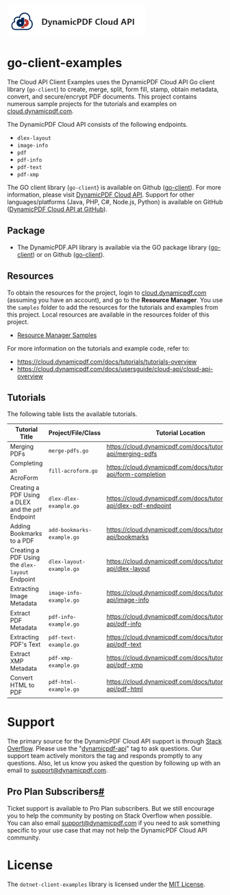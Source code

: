 ![](./logo-banner2.png)

# go-client-examples

The Cloud API Client Examples uses the DynamicPDF Cloud API Go client library (`go-client`) to create, merge, split, form fill, stamp, obtain metadata, convert, and secure/encrypt PDF documents. This project contains numerous sample projects for the tutorials and examples on [cloud.dynamicpdf.com](https://cloud.dynamicpdf.com/).

The DynamicPDF Cloud API consists of the following endpoints.

- `dlex-layout`
- `image-info`
- `pdf`
- `pdf-info`
- `pdf-text`
- `pdf-xmp`

The GO client library (`go-client`) is available on Github ([go-client](https://github.com/dynamicpdf-api/go-client)). For more information, please visit [DynamicPDF Cloud API](https://cloud.dynamicpdf.com/). Support for other languages/platforms (Java, PHP, C#, Node.js, Python) is available on GitHub ([DynamicPDF Cloud API at GitHub](https://github.com/dynamicpdf-api)).

## Package

* The DynamicPDF.API library is available via the GO package library ([go-client](https://pkg.go.dev/github.com/dynamicpdf-api/go-client/v2)) or on Github ([go-client](https://github.com/dynamicpdf-api/go-client)).


## Resources

To obtain the resources for the project, login to [cloud.dynamicpdf.com](https://cloud.dynamicpdf.com/) (assuming you have an account), and go to the **Resource Manager**. You use the `samples` folder to add the resources for the tutorials and examples from this project. Local resources are available in the resources folder of this project. 

- [Resource Manager Samples](https://cloud.dynamicpdf.com/docs/usersguide/environment-manager/environment-manager-sample-resources)  

For more information on the tutorials and example code, refer to:

- https://cloud.dynamicpdf.com/docs/tutorials/tutorials-overview
- https://cloud.dynamicpdf.com/docs/usersguide/cloud-api/cloud-api-overview

## **Tutorials**

The following table lists the available tutorials.

| Tutorial Title                                     | Project/File/Class      | Tutorial Location                                            |
| -------------------------------------------------- | ----------------------- | ------------------------------------------------------------ |
| Merging PDFs                                       | `merge-pdfs.go`               | https://cloud.dynamicpdf.com/docs/tutorials/cloud-api/merging-pdfs |
| Completing an AcroForm                             | `fill-acroform.go`    | https://cloud.dynamicpdf.com/docs/tutorials/cloud-api/form-completion |
| Creating a PDF Using a DLEX and the `pdf` Endpoint | `dlex-dlex-example.go`       | https://cloud.dynamicpdf.com/docs/tutorials/cloud-api/dlex-pdf-endpoint |
| Adding Bookmarks to a PDF                          | `add-bookmarks-example.go`          | https://cloud.dynamicpdf.com/docs/tutorials/cloud-api/bookmarks |
| Creating a PDF Using the `dlex-layout` Endpoint    | `dlex-layout-example.go` | https://cloud.dynamicpdf.com/docs/tutorials/cloud-api/dlex-layout |
| Extracting Image Metadata                          | `image-info-example.go`          | https://cloud.dynamicpdf.com/docs/tutorials/cloud-api/image-info |
| Extract PDF Metadata                               | `pdf-info-example.go`            | https://cloud.dynamicpdf.com/docs/tutorials/cloud-api/pdf-info |
| Extracting PDF's Text                              | `pdf-text-example.go`        | https://cloud.dynamicpdf.com/docs/tutorials/cloud-api/pdf-text |
| Extract XMP Metadata                               | `pdf-xmp-example.go`        | https://cloud.dynamicpdf.com/docs/tutorials/cloud-api/pdf-xmp |
| Convert HTML to PDF                                | `pdf-html-example.go`   | https://cloud.dynamicpdf.com/docs/tutorials/cloud-api/pdf-html |

# Support

The primary source for the DynamicPDF Cloud API support is through [Stack Overflow](https://stackoverflow.com/questions/tagged/dynamicpdf-api). Please use the "[dynamicpdf-api](https://stackoverflow.com/questions/tagged/dynamicpdf-api)" tag to ask questions. Our support team actively monitors the tag and responds promptly to any questions.  Also, let us know you asked the question by following up with an email to [support@dynamicpdf.com](mailto:support@dynamicpdf.com). 

## Pro Plan Subscribers[#](https://cloud.dynamicpdf.com/support#pro-plan-subscribers)

Ticket support is available to Pro Plan subscribers. But we still encourage you to help the community by posting on Stack Overflow when possible. You can also email [support@dynamicpdf.com](mailto:support@dynamicpdf.com) if you need to ask something specific to your use case that may not help the DynamicPDF Cloud API community.

# License

The `dotnet-client-examples` library is licensed under the [MIT License](./LICENSE).
